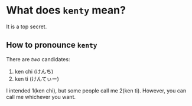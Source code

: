 # What does `kenty` mean?
It is a top secret.
## How to pronounce `kenty`
There are *two* candidates:
1. ken chi  (けんち)
2. ken ti   (けんてぃー)

I intended 1(ken chi), but some people call me 2(ken ti).
However, you can call me whichever you want.